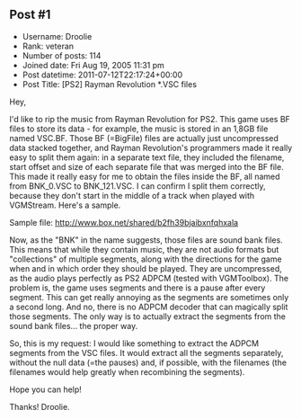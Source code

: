 ## Post #1
- Username: Droolie
- Rank: veteran
- Number of posts: 114
- Joined date: Fri Aug 19, 2005 11:31 pm
- Post datetime: 2011-07-12T22:17:24+00:00
- Post Title: [PS2] Rayman Revolution *.VSC files

Hey,

I'd like to rip the music from Rayman Revolution for PS2. This game uses BF files to store its data - for example, the music is stored in an 1,8GB file named VSC.BF. Those BF (=BigFile) files are actually just uncompressed data stacked together, and Rayman Revolution's programmers made it really easy to split them again: in a separate text file, they included the filename, start offset and size of each separate file that was merged into the BF file. This made it really easy for me to obtain the files inside the BF, all named from BNK_0.VSC to BNK_121.VSC. I can confirm I split them correctly, because they don't start in the middle of a track when played with VGMStream. Here's a sample.

Sample file: http://www.box.net/shared/b2fh39bjaibxnfqhxala

Now, as the "BNK" in the name suggests, those files are sound bank files. This means that while they contain music, they are not audio formats but "collections" of multiple segments, along with the directions for the game when and in which order they should be played.
They are uncompressed, as the audio plays perfectly as PS2 ADPCM (tested with VGMToolbox). The problem is, the game uses segments and there is a pause after every segment. This can get really annoying as the segments are sometimes only a second long. And no, there is no ADPCM decoder that can magically split those segments. The only way is to actually extract the segments from the sound bank files... the proper way.

So, this is my request: I would like something to extract the ADPCM segments from the VSC files. It would extract all the segments separately, without the null data (=the pauses) and, if possible, with the filenames (the filenames would help greatly when recombining the segments).

Hope you can help! 

Thanks!
Droolie.
